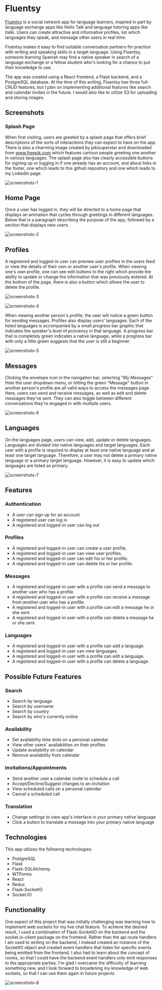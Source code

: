 # Fluentsy
[Fluentsy](https://fluentsy.herokuapp.com) is a social network app for language learners, inspired in part by language exchange apps like Hello Talk and language tutoring apps like italki. Users can create attractive and informative profiles, list which languages they speak, and message other users in real time. 

Fluentsy makes it easy to find suitable conversation partners for practice with writing and speaking skills in a target language. Using Fluentsy, someone learning Spanish may find a native speaker in search of a language exchange or a fellow student who's looking for a chance to put their knowledge to use.

The app was created using a React frontend, a Flask backend, and a PostgreSQL database. At the time of this writing, Fluentsy has three full-CRUD features, but I plan on implementing additional features like search and calendar invites in the future. I would also like to utilize S3 for uploading and storing images.

## Screenshots

### Splash Page

When first visiting, users are greeted by a splash page that offers brief descriptions of the sorts of interactions they can expect to have on the app. There is also a charming image created by pikisuperstar and downloaded from www.freepik.com which features cartoon people greeting one another in various languages. The splash page also has clearly accessible buttons for signing up or logging in if one already has an account, and about links in the footer, one which leads to this github repository and one which leads to my LinkedIn page.

![screenshots-1](https://user-images.githubusercontent.com/88861592/160306754-a41c59b1-832f-41ae-8433-dcaec5769d7c.PNG)

## Home Page

Once a user has logged in, they will be directed to a home page that displays an animation that cycles through greetings in different languages. Below that is a paragraph describing the purpose of the app, followed by a section that displays new users.

![screenshots-2](https://user-images.githubusercontent.com/88861592/160309110-2942df6b-c2ed-483c-a1cb-496e6aec01ef.PNG)

## Profiles

A registered and logged-in user can preview user profiles in the users feed or view the details of their own or another user's profile. When viewing one's own profile, one can see edit buttons to the right which provide the ability to update or change the information that was previously entered. At the bottom of the page, there is also a button which allows the user to delete the profile.

![screenshots-3](https://user-images.githubusercontent.com/88861592/160309510-1444bfb5-8d98-4c6c-9a8c-68fdab437e70.PNG)

![screenshots-4](https://user-images.githubusercontent.com/88861592/160309607-f65a1294-fbd8-4bc8-8e74-1d2adba98913.PNG)

When viewing another person's profile, the user will notice a green button for sending messages. Profiles also display users' languages. Each of the listed languages is accompanied by a small progress bar graphic that indicates the speaker's level of prociency in that language. A progress bar that is completely green indicates a native language, while a progress bar with only a little green suggests that the user is still a beginner.

![screenshots-5](https://user-images.githubusercontent.com/88861592/160309691-7c8930e5-164d-4e1e-918a-692b8f7d78b0.PNG)

## Messages

Clicking the envelope icon in the navigation bar, selecting "My Messages" from the user dropdown menu, or hitting the green "Message" button in another person's profile are all valid ways to access the messages page. Here, users can send and receive messages, as well as edit and delete messages they've sent. They can also toggle between different conversations they're engaged in with multiple users.

![screenshots-6](https://user-images.githubusercontent.com/88861592/160310231-c39444d0-6d89-4501-928a-0be9c40e0003.PNG)

## Languages

On the languages page, users can view, add, update or delete languages. Languages are divided into native languages and target languages. Each user with a profile is required to display at least one native language and at least one target language. Therefore, a user may not delete a primary native language or a primary target language. However, it is easy to update which languages are listed as primary.

![screenshots-7](https://user-images.githubusercontent.com/88861592/160310366-62b3d166-71f0-46da-938e-65d2bfaaf02d.PNG)

## Features

### Authentication
- A user can sign up for an account
- A registered user can log in
- A registered and logged-in user can log out

### Profiles
- A registered and logged-in user can create a user profile.
- A registered and logged-in user can view user profiles.
- A registered and logged-in user can edit his or her profile.
- A registered and logged-in user can delete his or her profile.

### Messages
- A registered and logged-in user with a profile can send a message to another user who has a profile.
- A registered and logged-in user with a profile can receive a message from another user who has a profile.
- A registered and logged-in user with a profile can edit a message he or she sent.
- A registered and logged-in user with a profile can delete a message he or she sent.

### Languages
- A registered and logged-in user with a profile can add a language.
- A registered and logged-in user can view languages.
- A registered and logged-in user with a profile can edit a language.
- A registered and logged-in user with a profile can delete a language.

## Possible Future Features

### Search
- Search by language
- Search by username
- Search by country
- Search by who's currently online

### Availability
- Set availability time slots on a personal calendar
- View other users' availabilities on their profiles
- Update availability on calendar
- Remove availability from calendar

### Invitations/Appointments
- Send another user a calendar invite to schedule a call
- Accept/Decline/Suggest changes to an invitation
- View scheduled calls on a personal calendar
- Cancel a scheduled call

### Translation
- Change settings to view app's interface in your primary native language
- Click a button to translate a message into your primary native language

## Technologies
This app utilizes the following technologies:
- PostgreSQL
- Flask
- Flask-SQLAlchemy
- WTForms
- React
- Redux
- Flask-SocketIO
- Socket.IO

## Functionality

One aspect of this project that was initially challenging was learning how to implement web sockets for my live chat feature. To achieve the desired result, I used a combination of Flask-SocketIO on the backend and the socket.io-client package on the frontend. Rather than the api route handlers I am used to writing on the backend, I instead created an instance of the SocketIO object and created event handlers that listen for specific events being emitted from the frontend. I also had to learn about the concept of rooms, so that I could have the backend event handlers only emit responses to the appropriate parties. I'm glad I overcame the difficulty of learning something new, and I look forward to broadening my knowledge of web sockets, so that I can use them again in future projects.

![screenshots-8](https://user-images.githubusercontent.com/88861592/160312702-715a270e-8dc6-4ca1-9018-e2ad2ec23e37.PNG)
